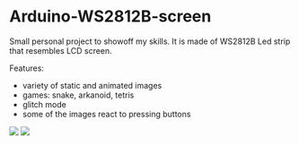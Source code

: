 # Arduino-WS2812B-screen

Small personal project to showoff my skills. It is made of WS2812B Led strip that resembles LCD screen.

Features:
- variety of static and animated images
- games: snake, arkanoid, tetris
- glitch mode
- some of the images react to pressing buttons

![](https://github.com/szneqz/Arduino-WS2812B-screen/blob/master/readme_files/happy.jpeg)
![](https://github.com/szneqz/Arduino-WS2812B-screen/blob/master/readme_files/snake.gif)
